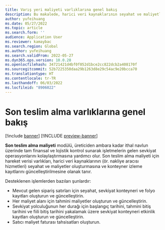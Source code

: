 ```yaml
---
title: Varış yeri maliyeti varlıklarına genel bakış
description: Bu makalede, harici veri kaynaklarının seyahat ve maliyetler oluşturmasına ve konteyner izleme kayıtlarını güncelleştirilmesine olanak tanıyan Son teslim alma maliyeti için veri varlıklarına genel bakış sağlar.
author: yufeihuang
ms.date: 05/27/2022
ms.topic: article
ms.search.form: ''
audience: Application User
ms.reviewer: kamaybac
ms.search.region: Global
ms.author: yufeihuang
ms.search.validFrom: 2022-05-27
ms.dyn365.ops.version: 10.0.28
ms.openlocfilehash: 34721421d4bf0f052d1bce2cc822dcb2a408170f
ms.sourcegitcommit: 52b7225350daa29b1263d8e29c54ac9e20bcca70
ms.translationtype: HT
ms.contentlocale: tr-TR
ms.lasthandoff: 06/03/2022
ms.locfileid: "8906022"
---
```

# <a name="landed-cost-entities-overview"></a>Son teslim alma varlıklarına genel bakış

[!include [banner](../includes/banner.md)]
[!INCLUDE [preview-banner](../includes/preview-banner.md)]
<!-- KFM: Preview until GA with 10.0.28 -->

**Son teslim alma maliyeti** modülü, üreticiden ambara kadar ithal navlun üzerinde tam finansal ve lojistik kontrol sunarak işletmelerin gelen sevkiyat operasyonlarını kolaylaştırmasına yardımcı olur. Son teslim alma maliyeti için hareket verisi varlıkları, harici veri kaynaklarının (ör. nakliye aracısı hizmetleri) seyahat ve maliyetler oluşturmasına ve konteyner izleme kayıtlarını güncelleştirilmesine olanak tanır.

Desteklenen işlemlerden bazıları şunlardır:

- Mevcut gelen sipariş satırları için seyahat, sevkiyat konteyneri ve folyo kayıtları oluşturun ve güncelleştirin.
- Her maliyet alanı için tahmini maliyetler oluşturun ve güncelleştirin.
- Sevkiyat yolculuğunun her durağı için başlangıç tarihini, tahmini bitiş tarihini ve fiili bitiş tarihini yakalamak üzere sevkiyat konteyneri etkinlik kayıtları oluşturun ve güncelleştirin.
- Satıcı maliyet faturası tahsisatları oluşturun.
